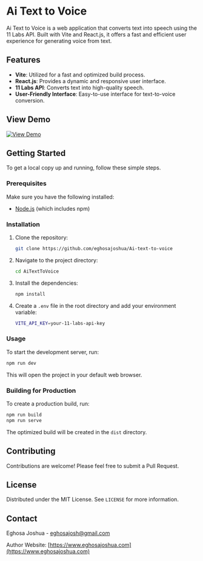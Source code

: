 # Ai Text to Voice

Ai Text to Voice is a web application that converts text into speech using the 11 Labs API. Built with Vite and React.js, it offers a fast and efficient user experience for generating voice from text.

## Features

- **Vite**: Utilized for a fast and optimized build process.
- **React.js**: Provides a dynamic and responsive user interface.
- **11 Labs API**: Converts text into high-quality speech.
- **User-Friendly Interface**: Easy-to-use interface for text-to-voice conversion.

## View Demo

[![View Demo](https://img.shields.io/badge/View-Demo-green)](https://ai-text-to-voice.vercel.app/)

## Getting Started

To get a local copy up and running, follow these simple steps.

### Prerequisites

Make sure you have the following installed:

- [Node.js](https://nodejs.org/en/) (which includes npm)

### Installation

1. Clone the repository:

   ```sh
   git clone https://github.com/eghosajoshua/Ai-text-to-voice
   ```

2. Navigate to the project directory:

   ```sh
   cd AiTextToVoice
   ```

3. Install the dependencies:

   ```sh
   npm install
   ```

4. Create a `.env` file in the root directory and add your environment variable:

   ```sh
   VITE_API_KEY=your-11-labs-api-key
   ```

### Usage

To start the development server, run:

```sh
npm run dev
```

This will open the project in your default web browser.

### Building for Production

To create a production build, run:

```sh
npm run build
npm run serve
```

The optimized build will be created in the `dist` directory.

## Contributing

Contributions are welcome! Please feel free to submit a Pull Request.

## License

Distributed under the MIT License. See `LICENSE` for more information.

## Contact

Eghosa Joshua - [eghosajosh@gmail.com](mailto:eghosajosh@gmail.com)

Author Website: [https://www.eghosajoshua.com](https://www.eghosajoshua.com)
